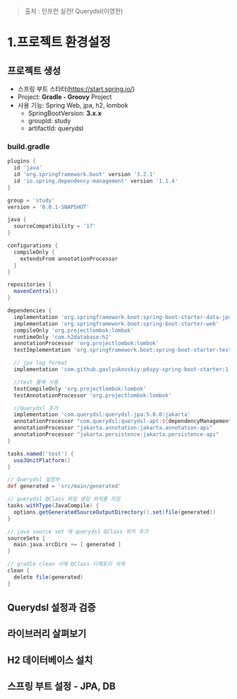 > 출처 : 인프런  실전! Querydsl(이영한)

# 1.프로젝트 환경설정
## 프로젝트 생성
- 스프링 부트 스타터(https://start.spring.io/) 
- Project: **Gradle - Groovy** Project
- 사용 기능: Spring Web, jpa, h2, lombok
  * SpringBootVersion: **3.x.x** 
  * groupId: study
  * artifactId: querydsl

### build.gradle
```groovy
plugins {
  id 'java'
  id 'org.springframework.boot' version '3.2.1'
  id 'io.spring.dependency-management' version '1.1.4'
}

group = 'study'
version = '0.0.1-SNAPSHOT'

java {
  sourceCompatibility = '17'
}

configurations {
  compileOnly {
    extendsFrom annotationProcessor
  }
}

repositories {
  mavenCentral()
}

dependencies {
  implementation 'org.springframework.boot:spring-boot-starter-data-jpa'
  implementation 'org.springframework.boot:spring-boot-starter-web'
  compileOnly 'org.projectlombok:lombok'
  runtimeOnly 'com.h2database:h2'
  annotationProcessor 'org.projectlombok:lombok'
  testImplementation 'org.springframework.boot:spring-boot-starter-test'

  // jpa log format
  implementation 'com.github.gavlyukovskiy:p6spy-spring-boot-starter:1.9.0'

  //test 롬복 사용
  testCompileOnly 'org.projectlombok:lombok'
  testAnnotationProcessor 'org.projectlombok:lombok'

  //Querydsl 추가
  implementation 'com.querydsl:querydsl-jpa:5.0.0:jakarta'
  annotationProcessor "com.querydsl:querydsl-apt:${dependencyManagement.importedProperties['querydsl.version']}:jakarta"
  annotationProcessor "jakarta.annotation:jakarta.annotation-api"
  annotationProcessor "jakarta.persistence:jakarta.persistence-api"
}

tasks.named('test') {
  useJUnitPlatform()
}

// Querydsl 설정부
def generated = 'src/main/generated'

// querydsl QClass 파일 생성 위치를 지정
tasks.withType(JavaCompile) {
  options.getGeneratedSourceOutputDirectory().set(file(generated))
}

// java source set 에 querydsl QClass 위치 추가
sourceSets {
  main.java.srcDirs += [ generated ]
}

// gradle clean 시에 QClass 디렉토리 삭제
clean {
  delete file(generated)
}
```

## Querydsl 설정과 검증

## 라이브러리 살펴보기
## H2 데이터베이스 설치
## 스프링 부트 설정 - JPA, DB
